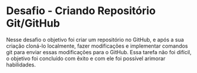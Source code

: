 # Desafio - Criando Repositório Git/GitHub
Nesse desafio o objetivo foi criar um repositório no GitHub, e após a sua criação cloná-lo localmente, fazer modificações e implementar comandos git para enviar essas modificações para o GitHub.
Essa tarefa não foi difícil, o objetivo foi concluído com êxito e com ele foi possível arimorar habilidades.

